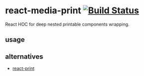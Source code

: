 # react-media-print [![Build Status](https://travis-ci.org/a-x-/react-media-print.svg?branch=master)](https://travis-ci.org/a-x-/react-media-print)

React HOC for deep nested printable components wrapping.

## usage

## alternatives
* [react-print](https://github.com/captray/react-print)
